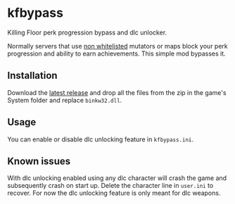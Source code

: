 # kfbypass
Killing Floor perk progression bypass and dlc unlocker.

Normally servers that use [non whitelisted](https://wiki.tripwireinteractive.com/index.php/List_of_mutators_(Killing_Floor)) mutators or maps block your perk progression and ability to earn achievements. This simple mod bypasses it.

## Installation
Download the [latest release](https://github.com/LebiFur/kfbypass/releases/latest) and drop all the files from the zip in the game's System folder and replace `binkw32.dll`.

## Usage
You can enable or disable dlc unlocking feature in `kfbypass.ini`.

## Known issues
With dlc unlocking enabled using any dlc character will crash the game and subsequently crash on start up. Delete the character line in `user.ini` to recover. For now the dlc unlocking feature is only meant for dlc weapons.
